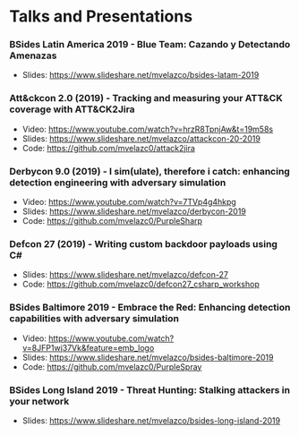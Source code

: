 # Talks and Presentations

### BSides Latin America 2019 - Blue Team: Cazando y Detectando Amenazas

- Slides: https://www.slideshare.net/mvelazco/bsides-latam-2019

### Att&ckcon 2.0 (2019) - Tracking and measuring your ATT&CK coverage with ATT&CK2Jira

- Video: https://www.youtube.com/watch?v=hrzR8TpnjAw&t=19m58s
- Slides: https://www.slideshare.net/mvelazco/attackcon-20-2019
- Code: https://github.com/mvelazc0/attack2jira

### Derbycon 9.0 (2019) - I sim(ulate), therefore i catch: enhancing detection engineering with adversary simulation

- Video: https://www.youtube.com/watch?v=7TVp4g4hkpg
- Slides: https://www.slideshare.net/mvelazco/derbycon-2019
- Code: https://github.com/mvelazc0/PurpleSharp

### Defcon 27 (2019) - Writing custom backdoor payloads using C#

- Slides: https://www.slideshare.net/mvelazco/defcon-27
- Code: https://github.com/mvelazc0/defcon27_csharp_workshop

### BSides Baltimore 2019 - Embrace the Red: Enhancing detection capabilities with adversary simulation

- Video: https://www.youtube.com/watch?v=8JFP1wj37Vk&feature=emb_logo
- Slides: https://www.slideshare.net/mvelazco/bsides-baltimore-2019
- Code: https://github.com/mvelazc0/PurpleSpray

### BSides Long Island 2019 - Threat Hunting: Stalking attackers in your network

- Slides: https://www.slideshare.net/mvelazco/bsides-long-island-2019
